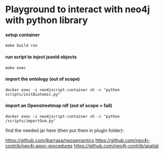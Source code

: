 # Playground to interact with neo4j with python library 

#### setup container
```
make build run
```
#### run script to inject jsonld objects
```
make exec
```
#### import the ontology (out of scope)
```
docker exec -i neo4jscript-container sh -c "python  scripts/initDiatomic.py"
```
#### import an Openstreetmap rdf (out of scope + fail)
```
docker exec -i neo4jscript-container sh -c "python /scripts/importOsm.py"
```


find the needed jar here (then put them in plugin folder):

https://github.com/jbarrasa/neosemantics
https://github.com/neo4j-contrib/neo4j-apoc-procedures
https://github.com/neo4j-contrib/spatial


